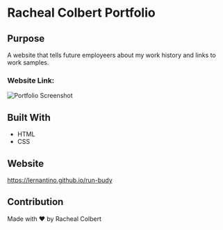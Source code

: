 # Racheal Colbert Portfolio

## Purpose

A website that tells future employeers about my work history and links to work samples.

### **Website Link:**

![Portfolio Screenshot](.assets/images/portfolio.png)

## Built With

- HTML
- CSS

## Website

https://lernantino.github.io/run-budy

## Contribution

Made with ❤️ by Racheal Colbert
